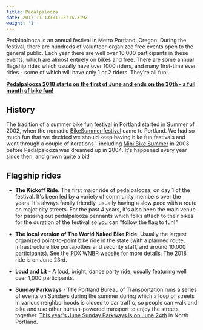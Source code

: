 ```yaml
---
title: Pedalpalooza
date: 2017-11-13T01:15:16.319Z
weight: '1'
---
```

Pedalpalooza is an annual festival in Metro Portland, Oregon.  During the festival, there are hundreds of volunteer-organized free events open to the general public.  Each year there are well over 10,000 participants in these events, which are almost entirely on bikes and free.  There are some annual flagship rides which usually have over 1000 riders, and many first-time ever rides - some of which will have only 1 or 2 riders.  They're all fun!

[**Pedalpalooza 2018 starts on the first of June and ends on the 30th - a full month of bike fun!**](http://shift2bikes.org/pedalpalooza)

## History

The tradition of a summer bike fun festival in Portland started in Summer of 2002, when the nomadic [BikeSummer festival](http://criticalmass.wikia.com/wiki/Bike_Summer!) came to Portland.  We had so much fun that we decided we should keep having bike fun festivals and went through a couple of iterations - including [Mini Bike Summer](https://www.portlandmercury.com/news/summer-bike-events/Content?oid=29035) in 2003 before Pedalpalooza was dreamed up in 2004.  It's happened every year since then, and grown quite a bit!  

## Flagship rides

- **The Kickoff Ride**.  The first major ride of pedalpalooza, on day 1 of the festival. It's been led by a variety of community members over the years.  It's always family friendly, usually having a slow pace with a route on major city streets. For the past 4 years, it's also been the main venue for passing out pedalpalooza pennants which folks attach to their bikes for the duration of the festival so you can "follow the flag to fun!"

- **The local version of The World Naked Bike Ride**.  Usually the largest organized point-to-point bike ride in the state (with a planned route, infrastructure like portapotties and security staff, and around 10,000 participants). See [the PDX WNBR website](http://pdxwnbr.org) for more details.  The 2018 ride is on June 23rd.

- **Loud and Lit** - A loud, bright, dance party ride, usually featuring well over 1,000 participants.

- **Sunday Parkways** - The Portland Bureau of Transportation runs a series of events on Sundays during the summer during which a loop of streets in various neighborhoods is closed to car traffic, so people can walk and bike and use other human-powered transport to enjoy the streets together.  [This year's June Sunday Parkways is on June 24th](https://www.portlandoregon.gov/transportation/67622) in North Portland.



